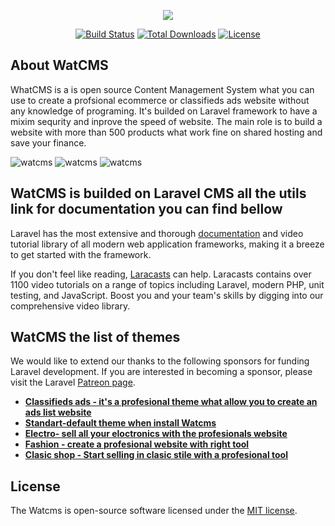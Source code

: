<p align="center"><img src="https://watcms.com/public/img/watCMS.png"></p>

<p align="center">
<a href="https://watcms.com/buy-site.jsp"><img src="https://travis-ci.org/laravel/framework.svg" alt="Build Status"></a>
<a href="https://watcms.com/download-free/1"><img src="https://poser.pugx.org/laravel/framework/d/total.svg" alt="Total Downloads"></a>
<a href="https://github.com/worldthem/WatCMS/blob/master/license.txt"><img src="https://poser.pugx.org/laravel/framework/license.svg" alt="License"></a>
</p>

## About WatCMS

WhatCMS is a is open source Content Management System what you can use to create a profsional ecommerce or classifieds ads website without any knowledge of programing. It's builded on Laravel framework to have a mixim sequrity and inprove the speed of website.
The main role is to build a website with more than 500 products what work fine on shared hosting and save your finance. 
 
 <img src="https://watcms.com/public/uploads/8910879662600f269ef322671fd91e9566686540.jpg" alt="watcms">
 <img src="https://watcms.com/public/img/homeIcon.jpg" alt="watcms"> 
 <img src="https://watcms.com/public/uploads/thumb/electro.jpg" alt="watcms">

 
## WatCMS is builded on Laravel CMS all the utils link for documentation you can find bellow



Laravel has the most extensive and thorough [documentation](https://laravel.com/docs) and video tutorial library of all modern web application frameworks, making it a breeze to get started with the framework.

If you don't feel like reading, [Laracasts](https://laracasts.com) can help. Laracasts contains over 1100 video tutorials on a range of topics including Laravel, modern PHP, unit testing, and JavaScript. Boost you and your team's skills by digging into our comprehensive video library.

## WatCMS the list of themes

We would like to extend our thanks to the following sponsors for funding Laravel development. If you are interested in becoming a sponsor, please visit the Laravel [Patreon page](https://patreon.com/taylorotwell).

- **[Classifieds ads - it's a profesional theme what allow you to create an ads list website ](https://watcms.com/buy-site/watcms-themes-for-online-shop/Classifieds-ads)**
- **[Standart-default theme when install Watcms](https://watcms.com/buy-site/watcms-themes-for-online-shop/Standart)**
- **[Electro- sell all your eloctronics with the profesionals website](https://watcms.com/buy-site/watcms-themes-for-online-shop/Electro)**
- **[Fashion - create a profesional website with right tool ](https://watcms.com/buy-site/watcms-themes-for-online-shop/Fashion)**
- **[Clasic shop - Start selling in clasic stile with a profesional tool](https://watcms.com/buy-site/watcms-themes-for-online-shop/Clasic-shop)**
 

## License

The Watcms is open-source software licensed under the [MIT license](https://opensource.org/licenses/MIT).
